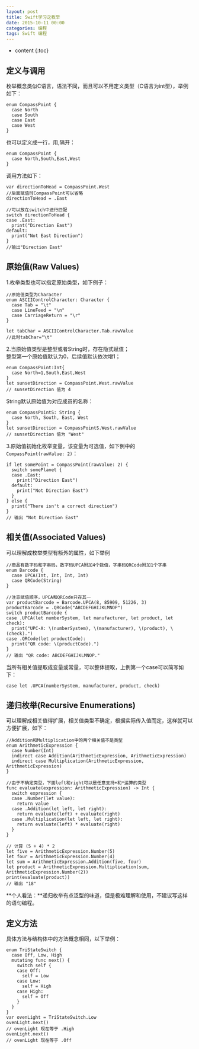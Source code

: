 ```yaml
---
layout: post
title: Swift学习之枚举
date: 2015-10-11 00:00
categories: 编程
tags: Swift 编程
---
```


* content
{:toc}

## 定义与调用

枚举概念类似C语言，语法不同，而且可以不用定义类型（C语言为int型），举例如下：

	enum CompassPoint {
	  case North
	  case South
	  case East
	  case West
	}


也可以定义成一行，用,隔开：

	enum CompassPoint {
	  case North,South,East,West
	}

调用方法如下：

	var directionToHead = CompassPoint.West
	//后面赋值时CompassPoint可以省略
	directionToHead = .East
	
	//可以放在switch中进行匹配
	switch directionToHead {
	case .East:
	  print("Direction East")
	default:
	  print("Not East Direction")
	}
	//输出"Direction East"

## 原始值(Raw Values)

1.枚举类型也可以指定原始类型，如下例子：

	//原始值类型为Character
	enum ASCIIControlCharacter: Character {
	  case Tab = "\t"
	  case LineFeed = "\n"
	  case CarriageReturn = "\r"
	}
	
	let tabChar = ASCIIControlCharacter.Tab.rawValue
	//此时tabChar="\t"

2.当原始值类型是整型或者String时，存在隐式赋值；  
整型第一个原始值默认为0，后续值默认依次增1；

	enum CompassPoint:Int{
	  case North=1,South,East,West
	}
	let sunsetDirection = CompassPoint.West.rawValue
	// sunsetDirection 值为 4

String默认原始值为对应成员的名称：

	enum CompassPointS: String {
	  case North, South, East, West
	}
	let sunsetDirection = CompassPointS.West.rawValue
	// sunsetDirection 值为 "West"

3.原始值初始化枚举变量，该变量为可选值，如下例中的`CompassPoint(rawValue: 2)`：

	if let somePoint = CompassPoint(rawValue: 2) {
	  switch somePlanet {
	  case .East:
	    print("Direction East")
	  default:
	    print("Not Direction East")
	  }
	} else {
	  print("There isn't a correct direction")
	}
	// 输出 "Not Direction East"

## 相关值(Associated Values)

可以理解成枚举类型有额外的属性，如下举例
	
	//商品有数字码和字串码，数字码UPCA附加4个数值，字串码QRCode附加1个字串
	enum Barcode {
	  case UPCA(Int, Int, Int, Int)
	  case QRCode(String)
	}
	
	//注意赋值顺序，UPCA和QRCode只存其一
	var productBarcode = Barcode.UPCA(8, 85909, 51226, 3)
	productBarcode = .QRCode("ABCDEFGHIJKLMNOP")
	switch productBarcode {
	case .UPCA(let numberSystem, let manufacturer, let product, let check):
	  print("UPC-A: \(numberSystem), \(manufacturer), \(product), \(check).")
	case .QRCode(let productCode):
	  print("QR code: \(productCode).")
	}
	// 输出 "QR code: ABCDEFGHIJKLMNOP."

当所有相关值提取成变量或常量，可以整体提取，上例第一个case可以简写如下：  

	case let .UPCA(numberSystem, manufacturer, product, check)

## 递归枚举(Recursive Enumerations)

可以理解成相关值得扩展，相关值类型不确定，根据实际传入值而定，这样就可以方便扩展，如下：

	//Addition和Multiplication中的两个相关值不是类型
	enum ArithmeticExpression {
	  case Number(Int)
	  indirect case Addition(ArithmeticExpression, ArithmeticExpression)
	  indirect case Multiplication(ArithmeticExpression, ArithmeticExpression)
	}
	
	//由于不确定类型，下面left和right可以是任意支持+和*运算的类型
	func evaluate(expression: ArithmeticExpression) -> Int {
	  switch expression {
	  case .Number(let value):
	    return value
	  case .Addition(let left, let right):
	    return evaluate(left) + evaluate(right)
	  case .Multiplication(let left, let right):
	    return evaluate(left) * evaluate(right)
	  }
	}
	
	// 计算 (5 + 4) * 2
	let five = ArithmeticExpression.Number(5)
	let four = ArithmeticExpression.Number(4)
	let sum = ArithmeticExpression.Addition(five, four)
	let product = ArithmeticExpression.Multiplication(sum, ArithmeticExpression.Number(2))
	print(evaluate(product))
	// 输出 "18"

**个人看法：**递归枚举有点泛型的味道，但是极难理解和使用，不建议写这样的语句编程。

## 定义方法  

具体方法与结构体中的方法概念相同，以下举例：  

	enum TriStateSwitch {
	  case Off, Low, High
	  mutating func next() {
	    switch self {
	    case Off:
	      self = Low
	    case Low:
	      self = High
	    case High:
	      self = Off
	    }
	  }
	}
	var ovenLight = TriStateSwitch.Low
	ovenLight.next()
	// ovenLight 现在等于 .High
	ovenLight.next()
	// ovenLight 现在等于 .Off